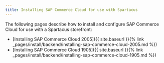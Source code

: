 ```yaml
---
title: Installing SAP Commerce Cloud for use with Spartacus
---
```


The following pages describe how to install and configure SAP Commerce Cloud for use with a Spartacus storefront:

- [Installing SAP Commerce Cloud 2005]({{ site.baseurl }}{% link _pages/install/backend/installing-sap-commerce-cloud-2005.md %})
- [Installing SAP Commerce Cloud 1905]({{ site.baseurl }}{% link _pages/install/backend/installing-sap-commerce-cloud-1905.md %})
